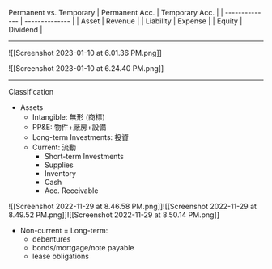 
Permanent vs. Temporary
| Permanent Acc. | Temporary Acc. |
| -------------- | -------------- |
| Asset          | Revenue        |
| Liability      | Expense        |
| Equity         | Dividend       |

---


![[Screenshot 2023-01-10 at 6.01.36 PM.png]]

![[Screenshot 2023-01-10 at 6.24.40 PM.png]]

---

Classification
- Assets
	- Intangible:             無形 (商標)
	- PP&E:                   物件+廠房+設備
	- Long-term Investments:  投資
	- Current:                流動
		- Short-term Investments
		- Supplies
		- Inventory
		- Cash
		- Acc. Receivable

![[Screenshot 2022-11-29 at 8.46.58 PM.png]]![[Screenshot 2022-11-29 at 8.49.52 PM.png]]![[Screenshot 2022-11-29 at 8.50.14 PM.png]]
- Non-current = Long-term: 
	- debentures
	- bonds/mortgage/note payable
	- lease obligations